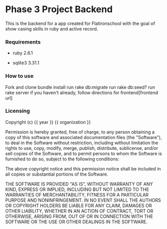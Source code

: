 # Phase 3 Project Backend

This is the backend for a app created for Flatironschool with the goal of show casing skills in ruby and active record.

### Requirements

- ruby 2.6.1

* sqlite3 3.31.1

### How to use

Fork and clone
bundle install
run rake db:migrate
run rake db:seed?
run rake server
if you haven't already, follow directions for frontend[frontend url]

### Licensing

Copyright (c) {{ year }} {{ organization }}

Permission is hereby granted, free of charge, to any person obtaining a copy
of this software and associated documentation files (the "Software"), to deal
in the Software without restriction, including without limitation the rights
to use, copy, modify, merge, publish, distribute, sublicense, and/or sell
copies of the Software, and to permit persons to whom the Software is
furnished to do so, subject to the following conditions:

The above copyright notice and this permission notice shall be included in all
copies or substantial portions of the Software.

THE SOFTWARE IS PROVIDED "AS IS", WITHOUT WARRANTY OF ANY KIND,
EXPRESS OR IMPLIED, INCLUDING BUT NOT LIMITED TO THE WARRANTIES OF
MERCHANTABILITY, FITNESS FOR A PARTICULAR PURPOSE AND NONINFRINGEMENT.
IN NO EVENT SHALL THE AUTHORS OR COPYRIGHT HOLDERS BE LIABLE FOR ANY CLAIM,
DAMAGES OR OTHER LIABILITY, WHETHER IN AN ACTION OF CONTRACT, TORT OR
OTHERWISE, ARISING FROM, OUT OF OR IN CONNECTION WITH THE SOFTWARE OR THE USE
OR OTHER DEALINGS IN THE SOFTWARE.
